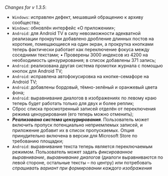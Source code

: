 _Changes for v 1.3.5_:
- `Windows`: исправлен дефект, мешавший обращению к архиву сообщества;
- `Windows`: обновлён интерфейс «О приложении»;
- `Android`: для Android TV в силу невозможности адекватной реализации прокрутки добавлено дробление длинных постов на короткие, помещающиеся на один экран, а прокрутка кнопками теперь фактически работает как переключение фокуса между соседними текстами;
• Проверены 3000 индексов из 4200 на необходимость цензурирования; в список добавлены 371 запись;
- `Android`: реализована другая система промотки журнала с помощью кнопок для Android TV;
- `Android`: исправлена автофокусировка на кнопке-семафоре на Android TV;
- `Android`: добавлены бордовый, тёмно-зелёный и оранжевый цвета фона;
- `Android`: выравнивание диалогов в изображениях по левому краю теперь будет работать только для двух и более реплик;
- Сброс списка просмотренный записей отделён от переключения режима цензурирования (его теперь можно отменить);
- ***Реализована система цензурирования***. Пользователь может включить пропуск потенциально неприемлемых записей, и приложение добавит их в список пропускаемых. Опция принудительно включена в версии для Microsoft Store по требованию площадки;
- `Android`: выравнивание текста теперь является переключаемым режимом. Пользователь может задать *фиксированное выравнивание*, *выравнивание диалогов* (диалоги выравниваются по левой стороне, остальные тексты – по центру) или потребовать *спрашивать вариант при формировании каждого изображения*
